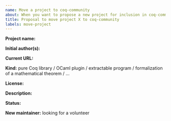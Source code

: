 ```yaml
---
name: Move a project to coq-community
about: When you want to propose a new project for inclusion in coq-community.
title: Proposal to move project X to coq-community
labels: move-project
---
```


**Project name:**

**Initial author(s):**

**Current URL:**

**Kind:** pure Coq library / OCaml plugin / extractable program / formalization of a mathematical theorem / ...

**License:**

**Description:**

**Status:** <!-- is it maintained or not? if not, since when? -->

**New maintainer:** looking for a volunteer <!-- update if you are a volunteer / know a volunteer -->
